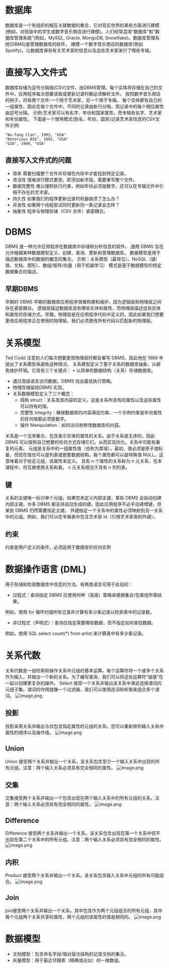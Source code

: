 # 数据库
数据库是一个有组织的相互关联数据的集合，它对现实世界的某些方面进行建模(例如，对班级中的学生或数字音乐商店进行建模)。人们经常混淆“数据库”和“数据库管理系统”(例如，MySQL, Oracle, MongoDB, Snowflake)。数据库管理系统(DBMS)是管理数据库的软件。
建模一个数字音乐商店的数据库(例如Spotify)。让数据库保存有关艺术家的信息以及这些艺术家发行了哪些专辑。

# 直接写入文件式
数据库存储为逗号分隔值(CSV)文件，由DBMS管理。每个实体将存储在自己的文件中。应用程序每次想要读取或更新记录时都必须解析文件。
按照数字音乐商店的例子，将有两个文件:一个用于艺术家，另一个用于专辑。
每个实体都有自己的一组属性，因此在每个文件中，不同的记录由新行分隔，而记录中的每个相应属性由逗号分隔。
示例:艺术家可以有名字、年份和国家属性，而专辑有名字、艺术家和年份属性。
下面是一个使用模式(姓名，年份，国家)记录艺术家信息的CSV文件示例:
```
"Wu-Tang Clan", 1992, "USA"
"Notorious BIG", 1992, "USA"
"GZA", 1990, "USA"
```
## 直接写入文件式的问题

- 效率 需要扫描整个文件并存储在内存中才能找到特定记录。
- 灵活性 很难进行模式更改，即添加新字段。需要重写整个文件。
- 数据完整性 难以强制执行约束，例如年份必须是数字。还可以在专辑文件中引用不存在的艺术家。
- 持久性 如果我们的程序更新记录时机器崩溃了怎么办？ 
- 并发性 如果两个线程尝试同时更新同一条记录会怎样？
- 抽象性 程序与物理存储（CSV 文件）紧密耦合。

#  DBMS
DBMS 是一种允许应用程序在数据库中存储和分析信息的软件。
通用 DBMS 旨在允许根据某种数据模型定义、创建、查询、更新和管理数据库。
数据模型是用于描述数据库中的数据的概念的集合。
示例：关系模型（最常见）、NoSQL（键/值、文档、图形）、数组/矩阵/向量（用于机器学习） 模式是基于数据模型的特定数据集合的描述。
##  早期DBMS
早期的 DBMS 早期的数据库应用程序很难构建和维护，因为逻辑层和物理层之间存在紧密耦合。
逻辑层描述数据库具有哪些实体和属性，而物理层描述这些实体和属性的存储方式。早期，物理层是在应用程序代码中定义的，因此如果我们想要更改应用程序正在使用的物理层，我们必须更改所有代码以匹配新的物理层。

#  关系模型
Ted Codd 注意到人们每次想要更改物理层时都会重写 DBMS，因此他在 1969 年提出了关系模型来避免这种情况。
关系模型定义了基于关系的数据库抽象，以避免维护开销。它具有三个关键点： • 以简单的数据结构（关系）存储数据库。

- 通过高级语言访问数据，DBMS 找出最佳执行策略。
- 物理存储留给DBMS 实现。
- 关系数据模型定义了三个概念：
   - 结构 struct：关系及其内容的定义。这是关系所具有的属性以及这些属性可以持有的值。
   - 完整性 Integrity：确保数据库的内容满足约束。一个示例约束是年份属性的任何值都必须是数字。
   - 操作 Manipulation：如何访问和修改数据库的内容。

关系是一个无序集合，包含表示实体的属性的关系。由于关系是无序的，因此 DBMS 可以按照自己想要的任何方式存储它们，从而实现优化。关系中可能有重复的元素。
元组是关系中的一组属性值（也称为其域）。最初，值必须是原子或标量，但现在值也可以是列表或嵌套数据结构。每个属性都可以是特殊值 NULL，这意味着对于给定元组，该属性未定义。
具有 n 个属性的关系称为 n 元关系。在本课程中，将互换使用关系和表。 n 元关系相当于具有 n 列的表。

##  键
关系的主键唯一标识单个元组。如果您未定义内部主键，某些 DBMS 会自动创建内部主键。许多 DBMS 都支持自动生成的键，因此应用程序不必手动递增键，但某些 DBMS 仍然需要指定主键。
外键指定一个关系中的属性必须映射到另一关系中的元组。例如，我们可以在专辑表中包含艺术家 id（引用艺术家表的外键）。
##  约束
约束是用户定义的条件，必须适用于数据库的任何实例

# 数据操作语言 (DML)
用于存储和检索数据库中信息的方法。有两类语言可用于此目的：

- 过程式：查询指定 DBMS 应使用何种（高级）策略来根据集合/包查找所需结果。

例如，使用 for 循环扫描所有记录并计算有多少条记录以检索表中的记录数。

- 非过程式（声明式）：查询仅指定需要哪些数据，而不指定如何查找数据。

例如，使用 SQL select count(*) from artist 来计算表中有多少条记录。

# 关系代数
关系代数是一组检索和操作关系中元组的基本运算。每个运算符将一个或多个关系作为输入，并输出一个新的关系。为了编写查询，我们可以将这些运算符“链接”在一起以创建更复杂的操作。
Select 接受一个关系并输出该关系中满足选择谓词的元组子集。谓词的作用就像一个过滤器，我们可以使用连词和析取来组合多个谓词。
![image.png](https://cdn.nlark.com/yuque/0/2024/png/26927011/1714985801313-68c732a3-5b94-4ca6-88e1-8dee3da998f6.png#averageHue=%23faf8f5&clientId=u416898c6-508e-4&from=paste&height=73&id=u11b237a7&originHeight=88&originWidth=345&originalType=binary&ratio=1.1979166269302368&rotation=0&showTitle=false&size=13696&status=done&style=none&taskId=u5c2640cd-df1a-4cd1-ad56-97ed1c76cb0&title=&width=288.0000095533291)
## 投影
投影采用关系并输出与仅包含指定属性的元组的关系。您可以重新排列输入关系中属性的顺序以及操作值。
![image.png](https://cdn.nlark.com/yuque/0/2024/png/26927011/1714985845190-7bf0bbf0-1ba1-4c33-a4d2-79c5169b615c.png#averageHue=%23f9f7f4&clientId=u416898c6-508e-4&from=paste&height=68&id=ud77c46c2&originHeight=81&originWidth=453&originalType=binary&ratio=1.1979166269302368&rotation=0&showTitle=false&size=16952&status=done&style=none&taskId=uf3132fae-98d7-40a0-9d9b-0fa32d94db7&title=&width=378.15653428306695)
## Union
Union 接受两个关系并输出一个关系，该关系包含至少一个输入关系中出现的所有元组。注意：两个输入关系必须具有完全相同的属性。
![image.png](https://cdn.nlark.com/yuque/0/2024/png/26927011/1714986157647-2b9e914b-99af-4583-b4b1-0420a123745c.png#averageHue=%23f9f7f4&clientId=u416898c6-508e-4&from=paste&height=45&id=u1e990d25&originHeight=54&originWidth=441&originalType=binary&ratio=1.1979166269302368&rotation=0&showTitle=false&size=9509&status=done&style=none&taskId=uc9ffb0d2-d322-4bb4-bab3-b7d07e2d98f&title=&width=368.1391426464294)

## 交集
交集接受两个关系并输出一个包含出现在两个输入关系中的所有元组的关系。注意：两个输入关系必须具有完全相同的属性。
![image.png](https://cdn.nlark.com/yuque/0/2024/png/26927011/1714986240897-ca3f7410-ed1c-41ef-a863-c62f37c3e1fc.png#averageHue=%23faf7f5&clientId=u416898c6-508e-4&from=paste&height=53&id=ud09c33dd&originHeight=63&originWidth=430&originalType=binary&ratio=1.1979166269302368&rotation=0&showTitle=false&size=9727&status=done&style=none&taskId=u281e9605-789b-4df4-877f-28d4f1c344f&title=&width=358.95653364617834)
## Difference 
Difference 接受两个关系并输出一个关系，该关系包含出现在第一个关系中但不出现在第二个关系中的所有元组。注意：两个输入关系必须具有完全相同的属性。
![image.png](https://cdn.nlark.com/yuque/0/2024/png/26927011/1714986301773-4d4e0862-f9bb-43ff-80c8-bb8a880b253b.png#averageHue=%23f9f7f4&clientId=u416898c6-508e-4&from=paste&height=45&id=ubb4e9da9&originHeight=54&originWidth=415&originalType=binary&ratio=1.1979166269302368&rotation=0&showTitle=false&size=9641&status=done&style=none&taskId=u4454dc58-b011-4b1c-84ce-a2847d23904&title=&width=346.4347941003814)

## 内积
Product 接受两个关系并输出一个关系，该关系包含输入关系中元组的所有可能组合。
![image.png](https://cdn.nlark.com/yuque/0/2024/png/26927011/1714986349490-41a96bcd-8cd3-41cb-97df-cf5c18393351.png#averageHue=%23faf8f5&clientId=u416898c6-508e-4&from=paste&height=48&id=ufdc440f9&originHeight=57&originWidth=684&originalType=binary&ratio=1.1979166269302368&rotation=0&showTitle=false&size=13540&status=done&style=none&taskId=u2b090310-f4ec-4e74-a63e-4ad85dea0ce&title=&width=570.9913232883395)
## Join
join接受两个关系并输出一个关系，其中包含作为两个元组组合的所有元组，其中每个元组两个关系共享的属性，两个元组的该属性的值是相同的。
![image.png](https://cdn.nlark.com/yuque/0/2024/png/26927011/1714986390747-43472f40-a990-4217-a727-712ddca1d12b.png#averageHue=%23f9f7f4&clientId=u416898c6-508e-4&from=paste&height=47&id=u3f08fc8e&originHeight=56&originWidth=536&originalType=binary&ratio=1.1979166269302368&rotation=0&showTitle=false&size=10833&status=done&style=none&taskId=u81c43cdc-1554-4e33-9d66-8e717002b44&title=&width=447.4434931031432)
# 数据模型

- 文档模型：包含命名字段/值对层次结构的记录文档的集合。
- 矢量模型：用于最近邻搜索（精确或近似）的一维数组。
